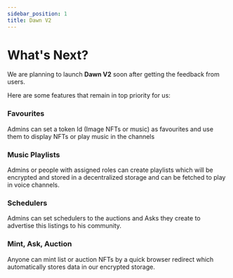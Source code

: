 ```yaml
---
sidebar_position: 1
title: Dawn V2
---
```


# What's Next?

We are planning to launch **Dawn V2** soon after getting the feedback from users.

Here are some features that remain in top priority for us:

### Favourites

Admins can set a token Id (Image NFTs or music) as favourites and use them to display NFTs or play music in the channels

### Music Playlists

Admins or people with assigned roles can create playlists which will be encrypted and stored in a decentralized storage and can be fetched to play in voice channels.

### Schedulers

Admins can set schedulers to the auctions and Asks they create to advertise this listings to his community.

### Mint, Ask, Auction

Anyone can mint list or auction NFTs by a quick browser redirect which automatically stores data in our encrypted storage.
